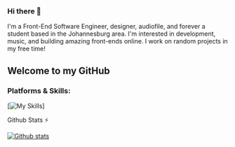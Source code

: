 ### Hi there 👋

I'm a Front-End Software Engineer, designer, audiofile, and forever a student based in the Johannesburg area. I'm interested in development, music, and building amazing front-ends online. I work on random projects in my free time! 

## Welcome to my GitHub
### Platforms & Skills:
[![My Skills](https://skillicons.dev/icons?i=html,md,css,tailwind,sass,js,jquery,react,wasm,vscode,wordpress,mongodb,nodejs,postman,java,py,cloudflare,git,figma,xd&perline=10)]

<summary>Github Stats ⚡</summary>
  
  <a href="#">![Github stats](https://github-readme-stats.vercel.app/api?username=ramaanoFullStack&theme=blueberry&count_private=true&hide_border=true&line_height=20)</a>